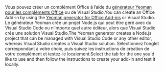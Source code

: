<span data-ttu-id="c62e9-101">Vous pouvez créer un complément Office à l’aide du [générateur Yeoman pour les compléments Office](https://github.com/OfficeDev/generator-office) ou de Visual Studio.</span><span class="sxs-lookup"><span data-stu-id="c62e9-101">You can create an Office Add-in by using the [Yeoman generator for Office Add-ins](https://github.com/OfficeDev/generator-office) or Visual Studio.</span></span> <span data-ttu-id="c62e9-102">Le générateur Yeoman crée un projet Node.js qui peut être géré avec du Visual Studio Code ou n’importe quel autre éditeur, alors que Visual Studio crée une solution Visual Studio.</span><span class="sxs-lookup"><span data-stu-id="c62e9-102">The Yeoman generator creates a Node.js project that can be managed with Visual Studio Code or any other editor, whereas Visual Studio creates a Visual Studio solution.</span></span> <span data-ttu-id="c62e9-103">Sélectionnez l’onglet correspondant à votre choix, puis suivez les instructions de création de votre complément et testez-le localement.</span><span class="sxs-lookup"><span data-stu-id="c62e9-103">Select the tab for the one you'd like to use and then follow the instructions to create your add-in and test it locally.</span></span>